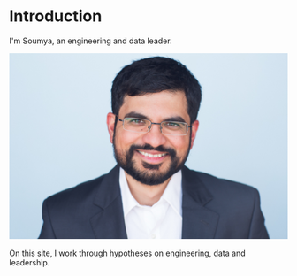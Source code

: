 # Introduction

I'm Soumya, an engineering and data leader.

![alt text](images/soumya_mug.jpg)

<!-- I write to think, and to learn. -->

On this site, I work through hypotheses on engineering, data and leadership.

<!-- Occasionally, I also write down thoughts about my journey learning Olympic lifting. -->